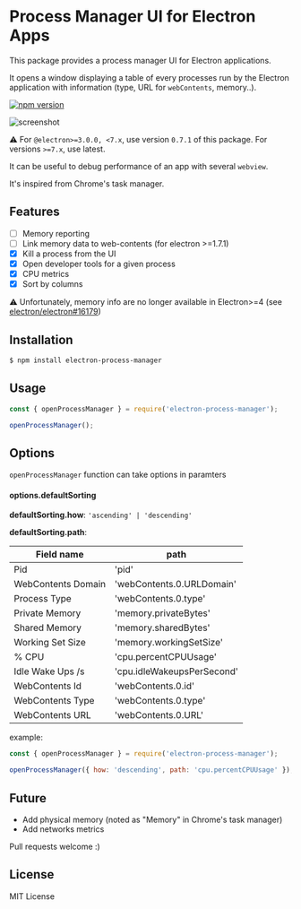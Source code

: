 # Process Manager UI for Electron Apps

This package provides a process manager UI for Electron applications.

It opens a window displaying a table of every processes run by the Electron application with information (type, URL for `webContents`, memory..).

[![npm version](https://badge.fury.io/js/electron-process-manager.svg)](https://badge.fury.io/js/electron-process-manager)

![screenshot](https://github.com/getstation/electron-process-manager/raw/master/.github/screenshots/window.png)

:warning: For `@electron>=3.0.0, <7.x`, use version `0.7.1` of this package.
For versions `>=7.x`, use latest.

It can be useful to debug performance of an app with several `webview`.

It's inspired from Chrome's task manager.

## Features

- [ ] Memory reporting
- [ ] Link memory data to web-contents (for electron >=1.7.1)
- [x] Kill a process from the UI
- [x] Open developer tools for a given process
- [x] CPU metrics
- [x] Sort by columns

⚠️ Unfortunately, memory info are no longer available in Electron>=4 (see [electron/electron#16179](https://github.com/electron/electron/issues/16179))

## Installation

```bash
$ npm install electron-process-manager
```

## Usage
```js
const { openProcessManager } = require('electron-process-manager');

openProcessManager();
```

## Options
`openProcessManager` function can take options in paramters

#### options.defaultSorting
**defaultSorting.how**: `'ascending' | 'descending'`

**defaultSorting.path**:

| Field name         | path                       |
|--------------------|----------------------------|
| Pid                | 'pid'                      |
| WebContents Domain | 'webContents.0.URLDomain'  |
| Process Type       | 'webContents.0.type'       |
| Private Memory     | 'memory.privateBytes'      |
| Shared Memory      | 'memory.sharedBytes'       |
| Working Set Size   | 'memory.workingSetSize'    |
| % CPU              | 'cpu.percentCPUUsage'      |
| Idle Wake Ups /s   | 'cpu.idleWakeupsPerSecond' |
| WebContents Id     | 'webContents.0.id'         |
| WebContents Type   | 'webContents.0.type'       |
| WebContents URL    | 'webContents.0.URL'        |

example:
```js
const { openProcessManager } = require('electron-process-manager');

openProcessManager({ how: 'descending', path: 'cpu.percentCPUUsage' });
```

## Future

- Add physical memory (noted as "Memory" in Chrome's task manager)
- Add networks metrics

Pull requests welcome :)

## License

MIT License
